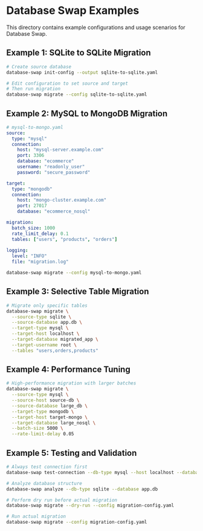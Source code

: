 # Database Swap Examples

This directory contains example configurations and usage scenarios for Database Swap.

## Example 1: SQLite to SQLite Migration

```bash
# Create source database
database-swap init-config --output sqlite-to-sqlite.yaml

# Edit configuration to set source and target
# Then run migration
database-swap migrate --config sqlite-to-sqlite.yaml
```

## Example 2: MySQL to MongoDB Migration

```yaml
# mysql-to-mongo.yaml
source:
  type: "mysql"
  connection:
    host: "mysql-server.example.com"
    port: 3306
    database: "ecommerce"
    username: "readonly_user"
    password: "secure_password"

target:
  type: "mongodb"
  connection:
    host: "mongo-cluster.example.com"
    port: 27017
    database: "ecommerce_nosql"

migration:
  batch_size: 1000
  rate_limit_delay: 0.1
  tables: ["users", "products", "orders"]
  
logging:
  level: "INFO"
  file: "migration.log"
```

```bash
database-swap migrate --config mysql-to-mongo.yaml
```

## Example 3: Selective Table Migration

```bash
# Migrate only specific tables
database-swap migrate \
  --source-type sqlite \
  --source-database app.db \
  --target-type mysql \
  --target-host localhost \
  --target-database migrated_app \
  --target-username root \
  --tables "users,orders,products"
```

## Example 4: Performance Tuning

```bash
# High-performance migration with larger batches
database-swap migrate \
  --source-type mysql \
  --source-host source-db \
  --source-database large_db \
  --target-type mongodb \
  --target-host target-mongo \
  --target-database large_nosql \
  --batch-size 5000 \
  --rate-limit-delay 0.05
```

## Example 5: Testing and Validation

```bash
# Always test connection first
database-swap test-connection --db-type mysql --host localhost --database mydb --username user

# Analyze database structure
database-swap analyze --db-type sqlite --database app.db

# Perform dry run before actual migration
database-swap migrate --dry-run --config migration-config.yaml

# Run actual migration
database-swap migrate --config migration-config.yaml
```